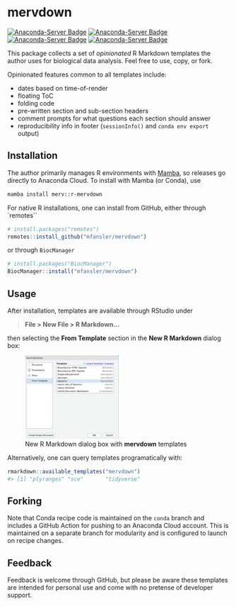 
<!-- README.md is generated from README.Rmd. Please edit that file -->

# mervdown

<!-- badges: start -->

[![Anaconda-Server
Badge](https://anaconda.org/merv/r-mervdown/badges/version.svg)](https://anaconda.org/merv/r-mervdown)
[![Anaconda-Server
Badge](https://anaconda.org/merv/r-mervdown/badges/latest_release_date.svg)](https://anaconda.org/merv/r-mervdown)
[![Anaconda-Server
Badge](https://anaconda.org/merv/r-mervdown/badges/platforms.svg)](https://anaconda.org/merv/r-mervdown)
[![Anaconda-Server
Badge](https://anaconda.org/merv/r-mervdown/badges/downloads.svg)](https://anaconda.org/merv/r-mervdown)
<!-- badges: end -->

This package collects a set of *opinionated* R Markdown templates the
author uses for biological data analysis. Feel free to use, copy, or
fork.

Opinionated features common to all templates include:

- dates based on time-of-render
- floating ToC
- folding code
- pre-written section and sub-section headers
- comment prompts for what questions each section should answer
- reproducibility info in footer (`sessionInfo()` and `conda env export`
  output)

## Installation

The author primarily manages R environments with
[Mamba](https://mamba.readthedocs.io/en/latest/), so releases go
directly to Anaconda Cloud. To install with Mamba (or Conda), use

``` bash
mamba install merv::r-mervdown
```

For native R installations, one can install from GitHub, either through
\`remotes\`\`

``` r
# install.packages("remotes")
remotes::install_github("mfansler/mervdown")
```

or through `BiocManager`

``` r
# install.packages("BiocManager")
BiocManager::install("mfansler/mervdown")
```

## Usage

After installation, templates are available through RStudio under

> **File \> New File \> R Markdown…**

then selecting the **From Template** section in the **New R Markdown**
dialog box:

<figure>
<img src="man/figures/new-rmd-dialog.png" style="width:50.0%"
alt="New R Markdown dialog box with mervdown templates" />
<figcaption aria-hidden="true">New R Markdown dialog box with
<strong>mervdown</strong> templates</figcaption>
</figure>

Alternatively, one can query templates programatically with:

``` r
rmarkdown::available_templates("mervdown")
#> [1] "plyranges" "sce"       "tidyverse"
```

## Forking

Note that Conda recipe code is maintained on the `conda` branch and
includes a GitHub Action for pushing to an Anaconda Cloud account. This
is maintained on a separate branch for modularity and is configured to
launch on recipe changes.

## Feedback

Feedback is welcome through GitHub, but please be aware these templates
are intended for personal use and come with no pretense of developer
support.
